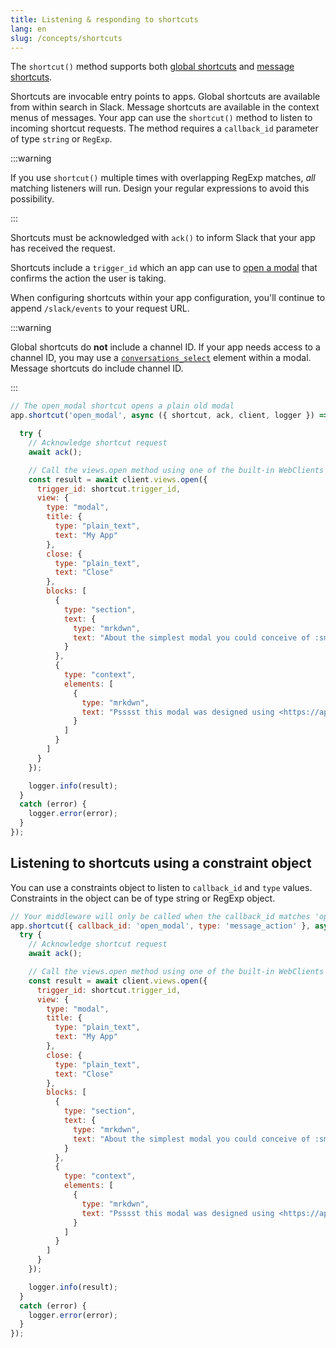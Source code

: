 ```yaml
---
title: Listening & responding to shortcuts
lang: en
slug: /concepts/shortcuts
---
```


The `shortcut()` method supports both [global shortcuts](https://api.slack.com/interactivity/shortcuts/using#global_shortcuts) and [message shortcuts](https://api.slack.com/interactivity/shortcuts/using#message_shortcuts).

Shortcuts are invocable entry points to apps. Global shortcuts are available from within search in Slack. Message shortcuts are available in the context menus of messages. Your app can use the `shortcut()` method to listen to incoming shortcut requests. The method requires a `callback_id` parameter of type `string` or `RegExp`.

:::warning 

If you use `shortcut()` multiple times with overlapping RegExp matches, _all_ matching listeners will run. Design your regular expressions to avoid this possibility.

:::

Shortcuts must be acknowledged with `ack()` to inform Slack that your app has received the request.

Shortcuts include a `trigger_id` which an app can use to [open a modal](/concepts/creating-modals) that confirms the action the user is taking. 

When configuring shortcuts within your app configuration, you'll continue to append `/slack/events` to your request URL.

:::warning

Global shortcuts do **not** include a channel ID. If your app needs access to a channel ID, you may use a [`conversations_select`](https://api.slack.com/reference/block-kit/block-elements#conversation_select) element within a modal. Message shortcuts do include channel ID.

:::

```javascript
// The open_modal shortcut opens a plain old modal
app.shortcut('open_modal', async ({ shortcut, ack, client, logger }) => {

  try {
    // Acknowledge shortcut request
    await ack();

    // Call the views.open method using one of the built-in WebClients
    const result = await client.views.open({
      trigger_id: shortcut.trigger_id,
      view: {
        type: "modal",
        title: {
          type: "plain_text",
          text: "My App"
        },
        close: {
          type: "plain_text",
          text: "Close"
        },
        blocks: [
          {
            type: "section",
            text: {
              type: "mrkdwn",
              text: "About the simplest modal you could conceive of :smile:\n\nMaybe <https://api.slack.com/reference/block-kit/interactive-components|*make the modal interactive*> or <https://api.slack.com/surfaces/modals/using#modifying|*learn more advanced modal use cases*>."
            }
          },
          {
            type: "context",
            elements: [
              {
                type: "mrkdwn",
                text: "Psssst this modal was designed using <https://api.slack.com/tools/block-kit-builder|*Block Kit Builder*>"
              }
            ]
          }
        ]
      }
    });

    logger.info(result);
  }
  catch (error) {
    logger.error(error);
  }
});
```

## Listening to shortcuts using a constraint object

You can use a constraints object to listen to `callback_id` and `type` values. Constraints in the object can be of type string or RegExp object.
  
```javascript
// Your middleware will only be called when the callback_id matches 'open_modal' AND the type matches 'message_action'
app.shortcut({ callback_id: 'open_modal', type: 'message_action' }, async ({ shortcut, ack, client, logger }) => {
  try {
    // Acknowledge shortcut request
    await ack();

    // Call the views.open method using one of the built-in WebClients
    const result = await client.views.open({
      trigger_id: shortcut.trigger_id,
      view: {
        type: "modal",
        title: {
          type: "plain_text",
          text: "My App"
        },
        close: {
          type: "plain_text",
          text: "Close"
        },
        blocks: [
          {
            type: "section",
            text: {
              type: "mrkdwn",
              text: "About the simplest modal you could conceive of :smile:\n\nMaybe <https://api.slack.com/reference/block-kit/interactive-components|*make the modal interactive*> or <https://api.slack.com/surfaces/modals/using#modifying|*learn more advanced modal use cases*>."
            }
          },
          {
            type: "context",
            elements: [
              {
                type: "mrkdwn",
                text: "Psssst this modal was designed using <https://api.slack.com/tools/block-kit-builder|*Block Kit Builder*>"
              }
            ]
          }
        ]
      }
    });

    logger.info(result);
  }
  catch (error) {
    logger.error(error);
  }
});
```
